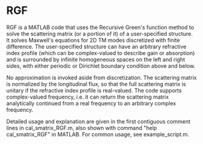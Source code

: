 # RGF
RGF is a MATLAB code that uses the Recursive Green's function method to solve the scattering matrix (or a portion of it) of a user-specified structure. It solves Maxwell's equations for 2D TM modes discretized with finite difference. The user-specified structure can have an arbitrary refractive index profile (which can be complex-valued to describe gain or absorption) and is surrounded by infinite homogeneous spaces on the left and right sides, with either periodic or Dirichlet boundary condition above and below.

No approximation is invoked aside from discretization. The scattering matrix is normalized by the longitudinal flux, so that the full scattering matrix is unitary if the refractive index profile is real-valued. The code supports complex-valued frequency, i.e. it can return the scattering matrix analytically continued from a real frequency to an arbitrary complex frequency.

Detailed usage and explanation are given in the first contiguous comment lines in cal_smatrix_RGF.m, also shown with command "help cal_smatrix_RGF" in MATLAB. For common usage, see example_script.m.
